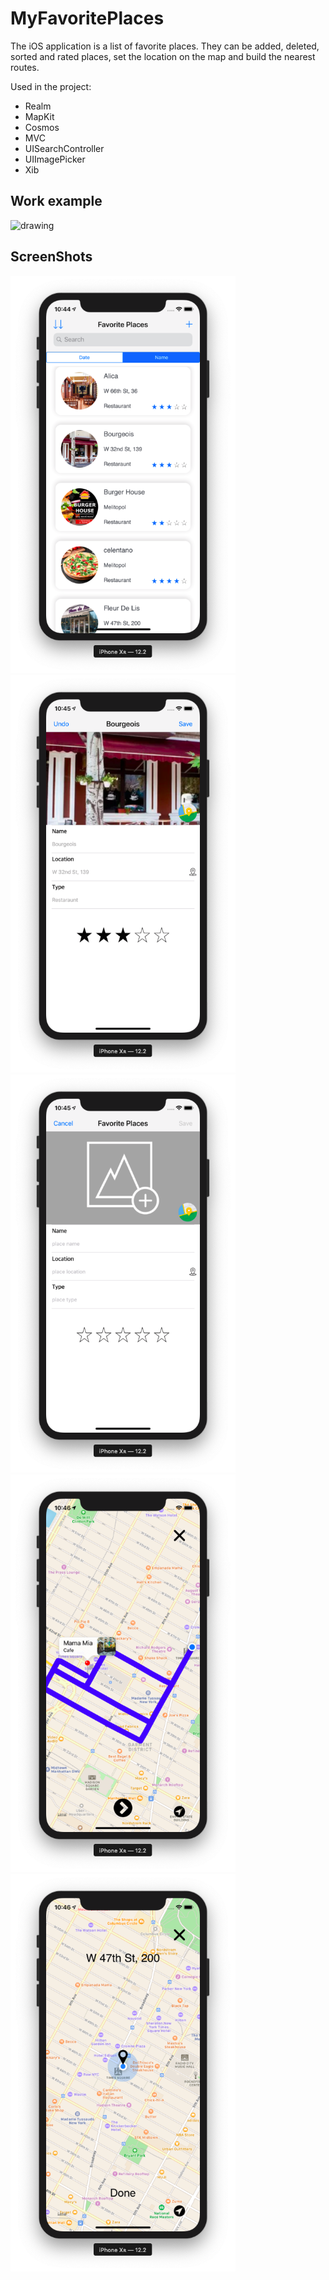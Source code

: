 # MyFavoritePlaces

The iOS application is a list of favorite places.
They can be added, deleted, sorted and rated places, set the location on the map and build the nearest routes.

Used in the project:
- Realm
- MapKit
- Cosmos
- MVC
- UISearchController
- UIImagePicker
- Xib

## Work example
<img src="https://github.com/Constantine1995/MyFavoritePlaces/blob/master/MediaGitHub/FavoritePlace.gif?raw=true" alt="drawing" width="360" hight="640"/>

## ScreenShots
<img src="https://github.com/Constantine1995/MyFavoritePlaces/blob/master/MediaGitHub/Main.png" alt="drawing" width="360" hight="640"/>
<img src="https://github.com/Constantine1995/MyFavoritePlaces/blob/master/MediaGitHub/Preview.png" alt="drawing" width="360" hight="640"/>
<img src="https://github.com/Constantine1995/MyFavoritePlaces/blob/master/MediaGitHub/NewPlace.png" alt="drawing" width="360" hight="640"/>
<img src="https://github.com/Constantine1995/MyFavoritePlaces/blob/master/MediaGitHub/Directions.png" alt="drawing" width="360" hight="640"/>
<img src="https://github.com/Constantine1995/MyFavoritePlaces/blob/master/MediaGitHub/SetDirections.png" alt="drawing" width="360" hight="640"/>

